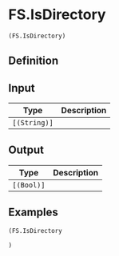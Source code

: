 # FS.IsDirectory

```clojure
(FS.IsDirectory)
```

## Definition


## Input
| Type | Description |
|------|-------------|
| `[(String)]` |  |


## Output
| Type | Description |
|------|-------------|
| `[(Bool)]` |  |


## Examples

```clojure
(FS.IsDirectory

)
```
